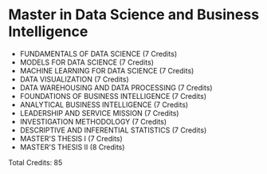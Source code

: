 
# Master in Data Science and Business Intelligence



* FUNDAMENTALS OF DATA SCIENCE (7 Credits)
* MODELS FOR DATA SCIENCE (7 Credits)
* MACHINE LEARNING FOR DATA SCIENCE (7 Credits)
* DATA VISUALIZATION (7 Credits)
* DATA WAREHOUSING AND DATA PROCESSING (7 Credits)
* FOUNDATIONS OF BUSINESS INTELLIGENCE (7 Credits)
* ANALYTICAL BUSINESS INTELLIGENCE (7 Credits)
* LEADERSHIP AND SERVICE MISSION (7 Credits)
* INVESTIGATION METHODOLOGY (7 Credits)
* DESCRIPTIVE AND INFERENTIAL STATISTICS (7 Credits)
* MASTER'S THESIS I (7 Credits)
* MASTER'S THESIS II (8 Credits)


Total Credits: 85
